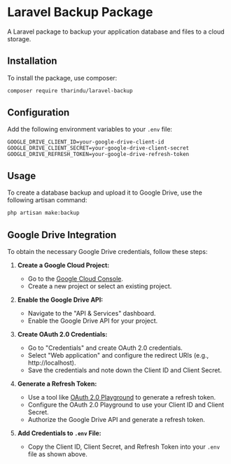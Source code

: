 # Laravel Backup Package

A Laravel package to backup your application database and files to a cloud storage.

## Installation

To install the package, use composer:

```bash
composer require tharindu/laravel-backup
```

## Configuration

Add the following environment variables to your `.env` file:

```env
GOOGLE_DRIVE_CLIENT_ID=your-google-drive-client-id
GOOGLE_DRIVE_CLIENT_SECRET=your-google-drive-client-secret
GOOGLE_DRIVE_REFRESH_TOKEN=your-google-drive-refresh-token
```

## Usage

To create a database backup and upload it to Google Drive, use the following artisan command:

```bash
php artisan make:backup
```

## Google Drive Integration

To obtain the necessary Google Drive credentials, follow these steps:

1. **Create a Google Cloud Project:**
   - Go to the [Google Cloud Console](https://console.cloud.google.com/).
   - Create a new project or select an existing project.

2. **Enable the Google Drive API:**
   - Navigate to the "API & Services" dashboard.
   - Enable the Google Drive API for your project.

3. **Create OAuth 2.0 Credentials:**
   - Go to "Credentials" and create OAuth 2.0 credentials.
   - Select "Web application" and configure the redirect URIs (e.g., http://localhost).
   - Save the credentials and note down the Client ID and Client Secret.

4. **Generate a Refresh Token:**
   - Use a tool like [OAuth 2.0 Playground](https://developers.google.com/oauthplayground/) to generate a refresh token.
   - Configure the OAuth 2.0 Playground to use your Client ID and Client Secret.
   - Authorize the Google Drive API and generate a refresh token.

5. **Add Credentials to `.env` File:**
   - Copy the Client ID, Client Secret, and Refresh Token into your `.env` file as shown above.
